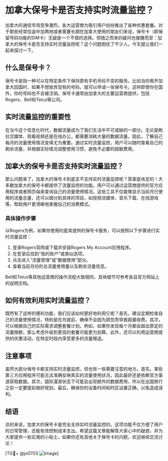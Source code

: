 # 加拿大保号卡是否支持实时流量监控？

加拿大的通信市场竞争激烈，各大运营商为吸引用户纷纷推出了各种优惠套餐。对于那些经常往返中加两地或者需要长期在加拿大使用的朋友们来说，保号卡（即保留号码功能的SIM卡）无疑是一个不错的选择。但随之而来的疑问也接踵而至：加拿大的保号卡是否支持实时流量监控呢？这个问题困扰了不少人。今天就让我们一起来探讨一下。

## 什么是保号卡？

保号卡是指一种可以在特定条件下保持原有手机号码不变的服务。比如当你离开加拿大回国时，如果不想放弃现有的号码，就可以申请一张保号卡。这样即使你在国外，你的号码也不会被注销。保号卡通常由加拿大的主要运营商提供，包括Rogers、Bell和Telus等公司。

## 实时流量监控的重要性

在当今这个信息化时代，数据流量成为了我们生活中不可或缺的一部分。无论是刷社交媒体、观看视频还是在线办公，都需要消耗大量的数据流量。因此，了解自己每月的流量使用情况变得尤为重要。通过实时流量监控，用户可以随时查看自己的剩余流量，并根据实际情况调整使用习惯，避免不必要的超额费用。

## 加拿大的保号卡是否支持实时流量监控？

那么问题来了，加拿大的保号卡到底支不支持实时流量监控呢？答案是肯定的！大多数加拿大的保号卡都提供了流量监控的功能。用户可以通过运营商提供的官方应用程序或者网页端来查询自己的流量使用情况。这些工具不仅能够显示当前月已使用的流量总量，还可以细分到具体的项目，如视频流媒体、音乐下载、在线游戏等，帮助用户更清晰地掌握自己的消费模式。

### 具体操作步骤

以Rogers为例，如果你使用的是其提供的保号卡服务，可以按照以下步骤进行实时流量监控：

1. 登录Rogers官网或下载并安装Rogers My Account应用程序。
2. 在登录后找到“我的账户”或类似选项。
3. 点击进入“流量管理”或“数据使用”部分。
4. 查看当前月份的总流量使用量以及剩余流量信息。

Bell和Telus等其他运营商的操作流程大致相同，具体细节可参考各自官方网站上的说明文档。

## 如何有效利用实时流量监控？

既然有了这样的便利功能，我们应该如何更好地利用它呢？首先，建议定期检查自己的流量使用情况，特别是在月底前，确保不会因为疏忽而导致超量收费。其次，可以根据自己的实际需求调整套餐计划。例如，如果你发现每个月都会超出原定的流量限额，那么考虑升级到更高的套餐可能更为划算。此外，还可以利用运营商提供的优惠活动，在特定时段内享受更多的流量赠送。

## 注意事项

虽然大部分保号卡都支持实时流量监控，但也有一些需要注意的地方。首先，某些第三方应用程序可能无法准确反映真实的流量使用状况，因此最好还是依赖官方渠道获取数据。其次，国际漫游状态下可能会出现额外的数据费用，所以在出国旅行之前一定要提前做好规划。最后，确保你的设备时间和时区设置正确，以免造成误判。

## 结语

总的来说，加拿大的保号卡是完全支持实时流量监控的。这项功能不仅方便了用户的日常管理，还能有效控制成本支出。希望这篇文章能解答大家心中的疑惑，并为大家提供一些实用的小贴士。如果你还有其他关于保号卡的问题，欢迎继续交流讨论！

[TG💪+ @jx0703 ![Image](https://github.com/user-attachments/assets/dbca1d08-cadb-493c-b0ec-ad6f7a83f270)]